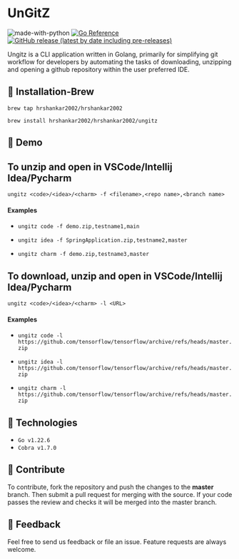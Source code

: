 
# UnGitZ

![made-with-python](https://img.shields.io/badge/Made%20With-Go-blue)
[![Go Reference](https://pkg.go.dev/badge/github.com/spf13/cobra.svg)](https://pkg.go.dev/github.com/spf13/cobra)
[![GitHub release (latest by date including pre-releases)](https://img.shields.io/github/v/release/hrshankar2002/ungitz)](https://github.com/hrshankar2002/ungitz/releases/tag/v1.2)

Ungitz is a CLI application written in Golang, primarily for simplifying git workflow for developers by automating the tasks of downloading, unzipping and opening a github repository within the user preferred IDE.

## :wrench: Installation-Brew

```
brew tap hrshankar2002/hrshankar2002
```

```
brew install hrshankar2002/hrshankar2002/ungitz
```

## 📖 Demo

## To unzip and open in VSCode/Intellij Idea/Pycharm

```
ungitz <code>/<idea>/<charm> -f <filename>,<repo name>,<branch name>
```

#### Examples

- `ungitz code -f demo.zip,testname1,main`

- `ungitz idea -f SpringApplication.zip,testname2,master` 

- `ungitz charm -f demo.zip,testname3,master`

## To download, unzip and open in VSCode/Intellij Idea/Pycharm

```
ungitz <code>/<idea>/<charm> -l <URL>
```

#### Examples

- `ungitz code -l https://github.com/tensorflow/tensorflow/archive/refs/heads/master.zip`

- `ungitz idea -l https://github.com/tensorflow/tensorflow/archive/refs/heads/master.zip`

- `ungitz charm -l https://github.com/tensorflow/tensorflow/archive/refs/heads/master.zip`

## 🚀 Technologies

  - `Go v1.22.6`
  - `Cobra v1.7.0`

## 🤝 Contribute

To contribute, fork the repository and push the changes to the **master** branch. Then submit a pull request for merging with the source. If your code passes the review and checks it will be merged into the master branch.

## 💬 Feedback

Feel free to send us feedback  or file an issue. Feature requests are always welcome.

  
